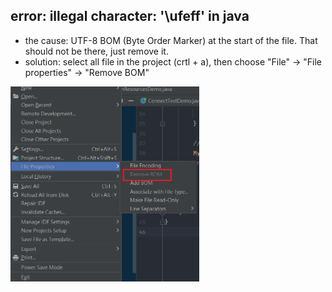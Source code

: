## error: illegal character: '\ufeff' in java

- the cause:  UTF-8 BOM (Byte Order Marker) at the start of the file. That should not be there, just remove it.
- solution: select all file in the project (crtl + a), then choose "File" -> "File properties" -> "Remove BOM"

<img src="https://github.com/coco40725/JavaNote/blob/main/Java%E7%92%B0%E5%A2%83%E8%A8%AD%E5%AE%9A/img/removeBOM.png?raw=true" width="60%">
